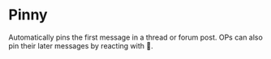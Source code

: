 # Pinny
Automatically pins the first message in a thread or forum post. OPs can also pin their later messages by reacting with 📌.
